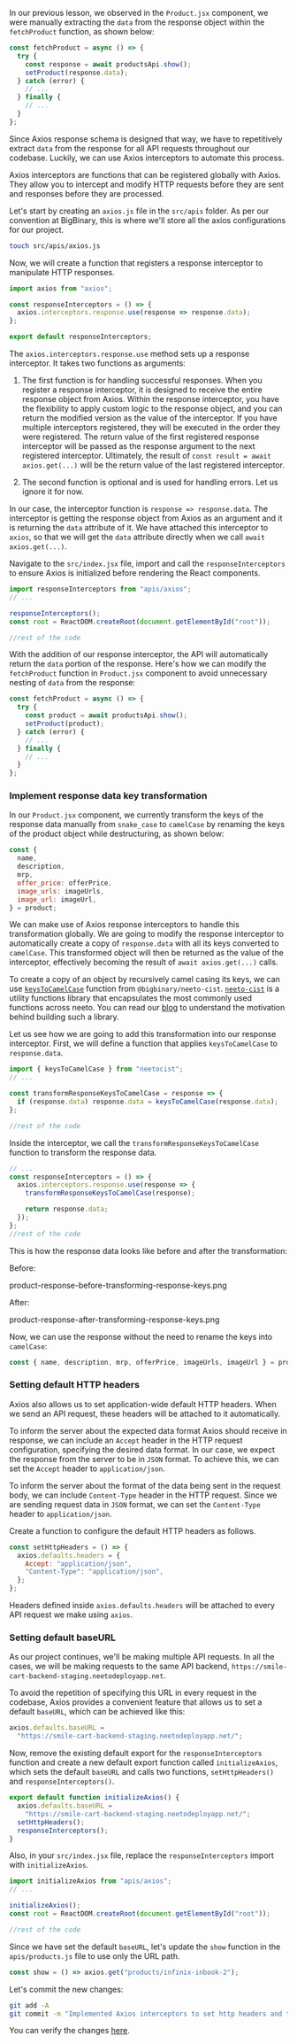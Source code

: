 In our previous lesson, we observed in the `Product.jsx` component, we were manually extracting the `data` from the response object within the `fetchProduct` function, as shown below:

```js
const fetchProduct = async () => {
  try {
    const response = await productsApi.show();
    setProduct(response.data);
  } catch (error) {
    // ...
  } finally {
    // ...
  }
};
```

Since Axios response schema is designed that way, we have to repetitively extract `data` from the response for all API requests throughout our codebase. Luckily, we can use Axios interceptors to automate this process.

Axios interceptors are functions that can be registered globally with Axios. They allow you to intercept and modify HTTP requests before they are sent and responses before they are processed.

Let's start by creating an `axios.js` file in the `src/apis` folder. As per our convention at BigBinary, this is where we'll store all the axios configurations for our project.

```bash
touch src/apis/axios.js
```

Now, we will create a function that registers a response interceptor to manipulate HTTP responses.

```js
import axios from "axios";

const responseInterceptors = () => {
  axios.interceptors.response.use(response => response.data);
};

export default responseInterceptors;
```

The `axios.interceptors.response.use` method sets up a response interceptor. It takes two functions as arguments:

1. The first function is for handling successful responses. When you register a response interceptor, it is designed to receive the entire response object from Axios. Within the response interceptor, you have the flexibility to apply custom logic to the response object, and you can return the modified version as the value of the interceptor. If you have multiple interceptors registered, they will be executed in the order they were registered. The return value of the first registered response interceptor will be passed as the response argument to the next registered interceptor. Ultimately, the result of `const result = await axios.get(...)` will be the return value of the last registered interceptor.

2. The second function is optional and is used for handling errors. Let us ignore it for now.

In our case, the interceptor function is `response => response.data`. The interceptor is getting the response object from Axios as an argument and it is returning the `data` attribute of it. We have attached this interceptor to `axios`, so that we will get the `data` attribute directly when we call `await axios.get(...)`.

Navigate to the `src/index.jsx` file, import and call the `responseInterceptors` to ensure Axios is initialized before rendering the React components.

```jsx
import responseInterceptors from "apis/axios";
// ...

responseInterceptors();
const root = ReactDOM.createRoot(document.getElementById("root"));

//rest of the code
```

With the addition of our response interceptor, the API will automatically return the `data` portion of the response. Here's how we can modify the `fetchProduct` function in `Product.jsx` component to avoid unnecessary nesting of `data` from the response:

```js {3-4}
const fetchProduct = async () => {
  try {
    const product = await productsApi.show();
    setProduct(product);
  } catch (error) {
    // ...
  } finally {
    // ...
  }
};
```

### Implement response data key transformation

In our `Product.jsx` component, we currently transform the keys of the response data manually from `snake_case` to `camelCase` by renaming the keys of the product object while destructuring, as shown below:

```js
const {
  name,
  description,
  mrp,
  offer_price: offerPrice,
  image_urls: imageUrls,
  image_url: imageUrl,
} = product;
```

We can make use of Axios response interceptors to handle this transformation globally. We are going to modify the response interceptor to automatically create a copy of `response.data` with all its keys converted to `camelCase`. This transformed object will then be returned as the value of the interceptor, effectively becoming the result of `await axios.get(...)` calls.

To create a copy of an object by recursively camel casing its keys, we can use [`keysToCamelCase`](https://github.com/bigbinary/neeto-cist/blob/main/docs/pure/objects.md#keystocamelcase) function from `@bigbinary/neeto-cist`. [`neeto-cist`](https://github.com/bigbinary/neeto-cist) is a utility functions library that encapsulates the most commonly used functions across neeto. You can read our [blog](https://www.bigbinary.com/blog/extending-pure-utility-functions-of-ramda) to understand the motivation behind building such a library.

Let us see how we are going to add this transformation into our response interceptor. First, we will define a function that applies `keysToCamelCase` to `response.data`.

```js
import { keysToCamelCase } from "neetocist";
// ...

const transformResponseKeysToCamelCase = response => {
  if (response.data) response.data = keysToCamelCase(response.data);
};

//rest of the code
```

Inside the interceptor, we call the `transformResponseKeysToCamelCase` function to transform the response data.

```js
// ...
const responseInterceptors = () => {
  axios.interceptors.response.use(response => {
    transformResponseKeysToCamelCase(response);

    return response.data;
  });
};
//rest of the code
```

This is how the response data looks like before and after the transformation:

Before:

<image>product-response-before-transforming-response-keys.png</image>

After:

<image>product-response-after-transforming-response-keys.png</image>

Now, we can use the response without the need to rename the keys into `camelCase`:

```js
const { name, description, mrp, offerPrice, imageUrls, imageUrl } = product;
```

### Setting default HTTP headers

Axios also allows us to set application-wide default HTTP headers. When we send an API request, these headers will be attached to it automatically.

To inform the server about the expected data format Axios should receive in response, we can include an `Accept` header in the HTTP request configuration, specifying the desired data format. In our case, we expect the response from the server to be in `JSON` format. To achieve this, we can set the `Accept` header to `application/json`.

To inform the server about the format of the data being sent in the request body, we can include `Content-Type` header in the HTTP request. Since we are sending request data in `JSON` format, we can set the `Content-Type` header to `application/json`.

Create a function to configure the default HTTP headers as follows.

```js
const setHttpHeaders = () => {
  axios.defaults.headers = {
    Accept: "application/json",
    "Content-Type": "application/json",
  };
};
```

Headers defined inside `axios.defaults.headers` will be attached to every API request we make using `axios`.

### Setting default baseURL

As our project continues, we'll be making multiple API requests. In all the cases, we will be making requests to the same API backend, `https://smile-cart-backend-staging.neetodeployapp.net`.

To avoid the repetition of specifying this URL in every request in the codebase, Axios provides a convenient feature that allows us to set a default `baseURL`, which can be achieved like this:

```js
axios.defaults.baseURL =
  "https://smile-cart-backend-staging.neetodeployapp.net/";
```

Now, remove the existing default export for the `responseInterceptors` function and create a new default export function called `initializeAxios`, which sets the default `baseURL` and calls two functions, `setHttpHeaders()` and `responseInterceptors()`.

```js
export default function initializeAxios() {
  axios.defaults.baseURL =
    "https://smile-cart-backend-staging.neetodeployapp.net/";
  setHttpHeaders();
  responseInterceptors();
}
```

Also, in your `src/index.jsx` file, replace the `responseInterceptors` import with `initializeAxios`.

```jsx
import initializeAxios from "apis/axios";
// ...

initializeAxios();
const root = ReactDOM.createRoot(document.getElementById("root"));

//rest of the code
```

Since we have set the default `baseURL`, let's update the `show` function in the `apis/products.js` file to use only the URL path.

```js
const show = () => axios.get("products/infinix-inbook-2");
```

Let's commit the new changes:

```bash
git add -A
git commit -m "Implemented Axios interceptors to set http headers and to transform response"
```

You can verify the changes [here](https://github.com/bigbinary/smile-cart-frontend/commit/11a7e148c35cac77d2e0184324d3110e3869e790).
